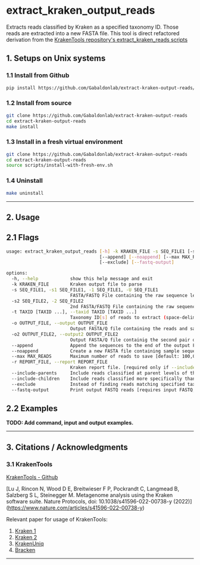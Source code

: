 # extract_kraken_output_reads

Extracts reads classified by Kraken as a specified taxonomy ID. Those reads are extracted into a new FASTA file.
This tool is direct refactored derivation from the [KrakenTools repository's extract_kraken_reads scripts](https://github.com/jenniferlu717/KrakenTools/blob/master/extract_kraken_reads.py)

## 1. Setups on Unix systems

### 1.1 Install from Github

```bash
pip install https://github.com/Gabaldonlab/extract-kraken-output-reads/archive/main.zip
```

### 1.2 Install from source

```bash
git clone https://github.com/Gabaldonlab/extract-kraken-output-reads
cd extract-kraken-output-reads
make install
```

### 1.3 Install in a fresh virtual environment

```bash
git clone https://github.com/Gabaldonlab/extract-kraken-output-reads
cd extract-kraken-output-reads
source scripts/install-with-fresh-env.sh
```

### 1.4 Uninstall

```bash
make uninstall
```

---

## 2. Usage

## 2.1 Flags

```bash
usage: extract_kraken_output_reads [-h] -k KRAKEN_FILE -s SEQ_FILE1 [-s2 SEQ_FILE2] -t TAXID [TAXID ...] -o OUTPUT_FILE [-o2 OUTPUT_FILE2]
                                   [--append] [--noappend] [--max MAX_READS] [-r REPORT_FILE] [--include-parents] [--include-children]
                                   [--exclude] [--fastq-output]

options:
  -h, --help            show this help message and exit
  -k KRAKEN_FILE        Kraken output file to parse
  -s SEQ_FILE1, -s1 SEQ_FILE1, -1 SEQ_FILE1, -U SEQ_FILE1
                        FASTA/FASTQ File containing the raw sequence letters.
  -s2 SEQ_FILE2, -2 SEQ_FILE2
                        2nd FASTA/FASTQ File containing the raw sequence letters (paired).
  -t TAXID [TAXID ...], --taxid TAXID [TAXID ...]
                        Taxonomy ID[s] of reads to extract (space-delimited)
  -o OUTPUT_FILE, --output OUTPUT_FILE
                        Output FASTA/Q file containing the reads and sample IDs
  -o2 OUTPUT_FILE2, --output2 OUTPUT_FILE2
                        Output FASTA/Q file containig the second pair of reads [required for paired input]
  --append              Append the sequences to the end of the output FASTA file specified.
  --noappend            Create a new FASTA file containing sample sequences and IDs (rewrite if existing) [default].
  --max MAX_READS       Maximum number of reads to save [default: 100,000,000]
  -r REPORT_FILE, --report REPORT_FILE
                        Kraken report file. [required only if --include-parents/children is specified]
  --include-parents     Include reads classified at parent levels of the specified taxids
  --include-children    Include reads classified more specifically than the specified taxids
  --exclude             Instead of finding reads matching specified taxids, finds all reads NOT matching specified taxids
  --fastq-output        Print output FASTQ reads [requires input FASTQ, default: output is FASTA]
```

## 2.2 Examples

**TODO: Add command, input and output examples.**

---

## 3. Citations / Acknowledgments

### 3.1 KrakenTools

[KrakenTools - Github](https://github.com/jenniferlu717/KrakenTools)

[Lu J, Rincon N, Wood D E, Breitwieser F P, Pockrandt C, Langmead B, Salzberg S L, Steinegger M. Metagenome analysis using the Kraken software suite. Nature Protocols, doi: 10.1038/s41596-022-00738-y (2022)]
(https://www.nature.com/articles/s41596-022-00738-y)

Relevant paper for usage of KrakenTools:

1. [Kraken 1](https://github.com/DerrickWood/kraken)
2. [Kraken 2](https://github.com/DerrickWood/kraken2)
3. [KrakenUniq](https://github.com/fbreitwieser/krakenuniq)
4. [Bracken](https://github.com/jenniferlu717/Bracken)

---
